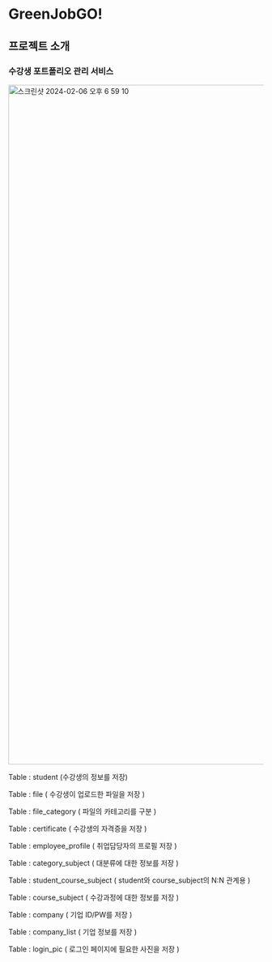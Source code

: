 # GreenJobGO!

## 프로젝트 소개
### 수강생 포트폴리오 관리 서비스






<img width="1343" alt="스크린샷 2024-02-06 오후 6 59 10" src="https://github.com/Hxjjae/greenjobgo1/assets/130621510/a2a0a049-10fe-43b6-9fad-87443789113e">

Table : student (수강생의 정보를 저장)

Table : file ( 수강생이 업로드한 파일을 저장 )

Table : file_category ( 파일의 카테고리를 구분 )

Table : certificate ( 수강생의 자격증을 저장 )

Table : employee_profile ( 취업담당자의 프로필 저장 )

Table : category_subject ( 대분류에 대한 정보를 저장 )

Table : student_course_subject ( student와 course_subject의 N:N 관계용 )

Table : course_subject ( 수강과정에 대한 정보를 저장 )

Table : company ( 기업 ID/PW를 저장 )

Table : company_list ( 기업 정보를 저장 )

Table : login_pic ( 로그인 페이지에 필요한 사진을 저장 )
